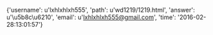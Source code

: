 {'username': u'lxhlxhlxh555', 'path': u'wd1219/1219.html', 'answer': u'\u5b8c\u6210', 'email': u'lxhlxhlxh555@gmail.com', 'time': '2016-02-28:13:01:57'}
